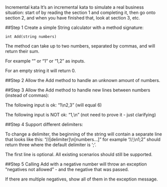 Incremental kata
It’s an incremental kata to simulate a real business situation: start of by reading the section 1 and completing it, then go onto section 2, and when you have finished that, look at section 3, etc.

##Step 1
Create a simple String calculator with a method signature:

    int Add(string numbers)
The method can take up to two numbers, separated by commas, and will return their sum.

For example “” or “1” or “1,2” as inputs.

For an empty string it will return 0.

##Step 2
Allow the Add method to handle an unknown amount of numbers.

##Step 3
Allow the Add method to handle new lines between numbers (instead of commas):

The following input is ok: “1\n2,3” (will equal 6)

The following input is NOT ok: “1,\n” (not need to prove it - just clarifying)

##Step 4
Support different delimiters:

To change a delimiter, the beginning of the string will contain a separate line that looks like this: “//[delimiter]\n[numbers…]” for example “//;\n1;2” should return three where the default delimiter is ‘;’.

The first line is optional. All existing scenarios should still be supported.

##Step 5
Calling Add with a negative number will throw an exception “negatives not allowed” - and the negative that was passed.

If there are multiple negatives, show all of them in the exception message.